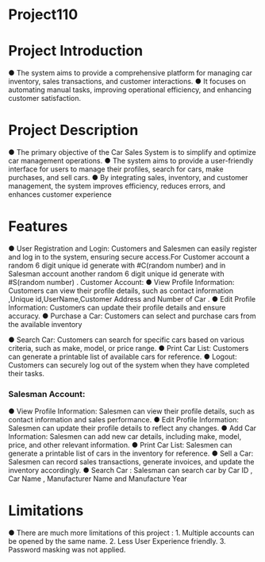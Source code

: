 # Project110
<h1>
Project Introduction</h1>
● The system aims to provide a comprehensive platform for
managing car inventory, sales transactions, and customer
interactions.
● It focuses on automating manual tasks, improving operational
efficiency, and enhancing customer satisfaction.
<h1>
Project Description</h1>
● The primary objective of the Car Sales System is to simplify and
optimize car management operations.
● The system aims to provide a user-friendly interface for users to
manage their profiles, search for cars, make purchases, and sell
cars.
● By integrating sales, inventory, and customer management, the
system improves efficiency, reduces errors, and enhances
customer experience

<h1>Features </h1>
● User Registration and Login: Customers and Salesmen can easily
register and log in to the system, ensuring secure access.For
Customer account a random 6 digit unique id generate with
#C(random number) and in Salesman account another random 6 digit
unique id generate with #S(random number) .
Customer Account:
● View Profile Information: Customers can view their profile details,
such as contact information ,Unique id,UserName,Customer Address
and Number of Car .
● Edit Profile Information: Customers can update their profile details
and ensure accuracy.
● Purchase a Car: Customers can select and purchase cars from the
available inventory

● Search Car: Customers can search for specific cars based on various
criteria, such as make, model, or price range.
● Print Car List: Customers can generate a printable list of available
cars for reference.
● Logout: Customers can securely log out of the system when they
have completed their tasks.
<h3>
Salesman Account:</h3>
● View Profile Information: Salesmen can view their profile details, such
as contact information and sales performance.
● Edit Profile Information: Salesmen can update their profile details to
reflect any changes.
● Add Car Information: Salesmen can add new car details, including
make, model, price, and other relevant information.
● Print Car List: Salesmen can generate a printable list of cars in the
inventory for reference.
● Sell a Car: Salesmen can record sales transactions, generate invoices,
and update the inventory accordingly.
● Search Car : Salesman can search car by Car ID , Car Name ,
Manufacturer Name and Manufacture Year


<h1>Limitations</h1>
● There are much more limitations of this project :
1. Multiple accounts can be opened by the same name.
2. Less User Experience friendly.
3. Password masking was not applied.
